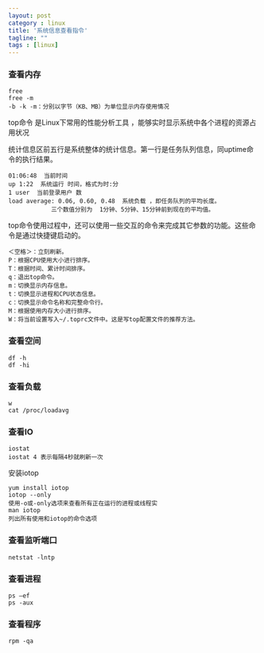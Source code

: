 ```yaml
---
layout: post
category : linux
title: '系统信息查看指令'
tagline: ""
tags : [linux]
---
```



### 查看内存

	free
	free -m
	-b -k -m：分别以字节（KB、MB）为单位显示内存使用情况

top命令 是Linux下常用的性能分析工具 ，能够实时显示系统中各个进程的资源占用状况

<!--break-->

统计信息区前五行是系统整体的统计信息。第一行是任务队列信息，同uptime命令的执行结果。

	01:06:48  当前时间  
	up 1:22  系统运行 时间，格式为时:分  
	1 user  当前登录用户 数  
	load average: 0.06, 0.60, 0.48  系统负载 ，即任务队列的平均长度。
	            三个数值分别为  1分钟、5分钟、15分钟前到现在的平均值。

top命令使用过程中，还可以使用一些交互的命令来完成其它参数的功能。这些命令是通过快捷键启动的。

	＜空格＞：立刻刷新。
	P：根据CPU使用大小进行排序。
	T：根据时间、累计时间排序。
	q：退出top命令。
	m：切换显示内存信息。
	t：切换显示进程和CPU状态信息。
	c：切换显示命令名称和完整命令行。
	M：根据使用内存大小进行排序。
	W：将当前设置写入~/.toprc文件中。这是写top配置文件的推荐方法。

### 查看空间

	df -h
	df -hi

### 查看负载

	w
	cat /proc/loadavg

### 查看IO

	iostat
	iostat 4 表示每隔4秒就刷新一次

安装iotop

	yum install iotop
	iotop --only
	使用-o或-only选项来查看所有正在运行的进程或线程实
	man iotop
	列出所有使用和iotop的命令选项

### 查看监听端口

	netstat -lntp

### 查看进程

	ps –ef
	ps -aux

### 查看程序

	rpm -qa
